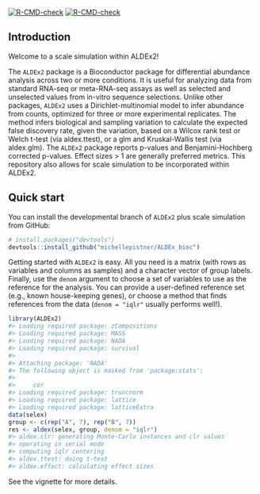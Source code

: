 
<!-- README.md is generated from README.Rmd. Please edit that file -->
<!-- badges: start -->

[![R-CMD-check](https://github.com/michellepistner/ALDEx_bioc/workflows/R-CMD-check/badge.svg)](https://github.com/michellepistner/ALDEx_bioc/actions)
[![R-CMD-check](https://github.com/michellepistner/ALDEx_bioc/actions/workflows/R-CMD-check.yaml/badge.svg)](https://github.com/michellepistner/ALDEx_bioc/actions/workflows/R-CMD-check.yaml)
<!-- badges: end -->

## Introduction

Welcome to a scale simulation within ALDEx2!

The `ALDEx2` package is a Bioconductor package for differential
abundance analysis across two or more conditions. It is useful for
analyzing data from standard RNA-seq or meta-RNA-seq assays as well as
selected and unselected values from in-vitro sequence selections. Unlike
other packages, `ALDEx2` uses a Dirichlet-multinomial model to infer
abundance from counts, optimized for three or more experimental
replicates. The method infers biological and sampling variation to
calculate the expected false discovery rate, given the variation, based
on a Wilcox rank test or Welch t-test (via aldex.ttest), or a glm and
Kruskal-Wallis test (via aldex.glm). The `ALDEx2` package reports
p-values and Benjamini-Hochberg corrected p-values. Effect sizes \> 1
are generally preferred metrics. This repository also allows for scale
simulation to be incorporated within ALDEx2.

## Quick start

You can install the developmental branch of `ALDEx2` plus scale
simulation from GitHub:

``` r
# install.packages("devtools")
devtools::install_github("michellepistner/ALDEx_bioc")
```

Getting started with `ALDEx2` is easy. All you need is a matrix (with
rows as variables and columns as samples) and a character vector of
group labels. Finally, use the `denom` argument to choose a set of
variables to use as the reference for the analysis. You can provide a
user-defined reference set (e.g., known house-keeping genes), or choose
a method that finds references from the data (`denom = "iqlr"` usually
performs well!).

``` r
library(ALDEx2)
#> Loading required package: zCompositions
#> Loading required package: MASS
#> Loading required package: NADA
#> Loading required package: survival
#> 
#> Attaching package: 'NADA'
#> The following object is masked from 'package:stats':
#> 
#>     cor
#> Loading required package: truncnorm
#> Loading required package: lattice
#> Loading required package: latticeExtra
data(selex)
group <- c(rep("A", 7), rep("B", 7))
res <- aldex(selex, group, denom = "iqlr")
#> aldex.clr: generating Monte-Carlo instances and clr values
#> operating in serial mode
#> computing iqlr centering
#> aldex.ttest: doing t-test
#> aldex.effect: calculating effect sizes
```

See the vignette for more details.
